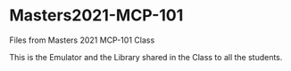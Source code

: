 # Masters2021-MCP-101
 Files from Masters 2021 MCP-101 Class

This is the Emulator and the Library shared in the Class to all the students. 
